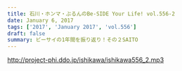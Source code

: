 ```yaml
---
title: 石川・ホンマ・ぶるんのBe-SIDE Your Life! vol.556-2
date: January 6, 2017
tags: ['2017', 'January 2017', 'vol.556']
draft: false
summary: ビーサイの1年間を振り返り！その２SAITO
---
```


http://project-phi.ddo.jp/ishikawa/ishikawa556_2.mp3